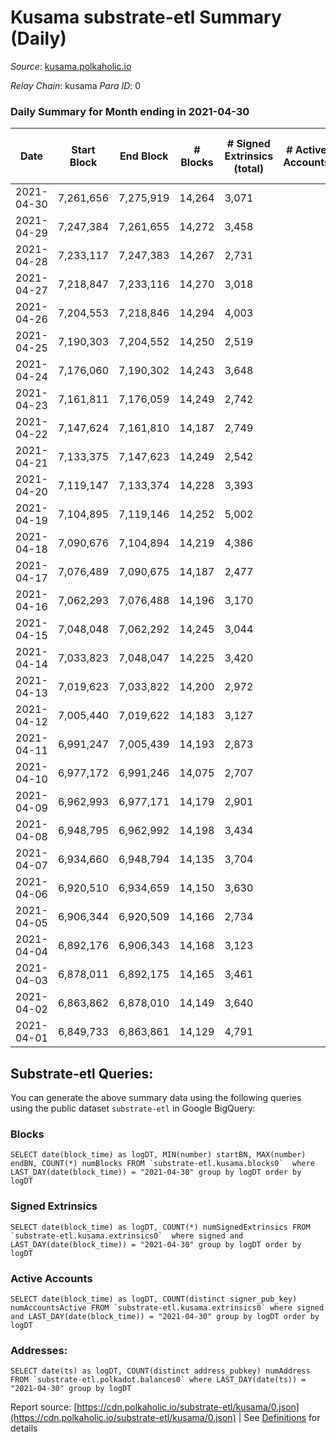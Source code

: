 # Kusama substrate-etl Summary (Daily)

_Source_: [kusama.polkaholic.io](https://kusama.polkaholic.io)

*Relay Chain*: kusama
*Para ID*: 0



### Daily Summary for Month ending in 2021-04-30


| Date | Start Block | End Block | # Blocks | # Signed Extrinsics (total) | # Active Accounts | # Passive | # New | # Addresses with Balances | # Events | # Transfers | # XCM Transfers In | # XCM Transfers Out |
| ---- | ----------- | --------- | -------- | --------------------------- | ----------------- | --------- | ----- | ------------------------- | -------- | ----------- | ------------------ | ------------------- |
| 2021-04-30 | 7,261,656 | 7,275,919 | 14,264  | 3,071 |  |  |  | 53,300 | 76,120 | 1,013 ($21,454,039.79) |   |   |
| 2021-04-29 | 7,247,384 | 7,261,655 | 14,272  | 3,458 |  |  |  |  | 83,299 | 1,853 ($155,414,137.32) |   |   |
| 2021-04-28 | 7,233,117 | 7,247,383 | 14,267  | 2,731 |  |  |  |  | 77,136 | 1,058 ($72,421,455.51) |   |   |
| 2021-04-27 | 7,218,847 | 7,233,116 | 14,270  | 3,018 |  |  |  |  | 77,570 | 1,107 ($30,835,619.35) |   |   |
| 2021-04-26 | 7,204,553 | 7,218,846 | 14,294  | 4,003 |  |  |  |  | 81,725 | 1,442 ($21,212,950.69) |   |   |
| 2021-04-25 | 7,190,303 | 7,204,552 | 14,250  | 2,519 |  |  |  |  | 85,448 | 1,101 ($9,822,922.17) |   |   |
| 2021-04-24 | 7,176,060 | 7,190,302 | 14,243  | 3,648 |  |  |  |  | 73,258 | 1,040 ($60,532,221.83) |   |   |
| 2021-04-23 | 7,161,811 | 7,176,059 | 14,249  | 2,742 |  |  |  |  | 75,034 | 1,331 ($66,945,086.45) |   |   |
| 2021-04-22 | 7,147,624 | 7,161,810 | 14,187  | 2,749 |  |  |  |  | 78,679 | 1,309 ($17,404,562.44) |   |   |
| 2021-04-21 | 7,133,375 | 7,147,623 | 14,249  | 2,542 |  |  |  |  | 76,158 | 1,173 ($26,541,370.23) |   |   |
| 2021-04-20 | 7,119,147 | 7,133,374 | 14,228  | 3,393 |  |  |  |  | 89,669 | 1,657 ($32,220,958.12) |   |   |
| 2021-04-19 | 7,104,895 | 7,119,146 | 14,252  | 5,002 |  |  |  |  | 90,613 | 1,487 ($20,022,496.67) |   |   |
| 2021-04-18 | 7,090,676 | 7,104,894 | 14,219  | 4,386 |  |  |  |  | 77,910 | 1,788 ($36,563,572.46) |   |   |
| 2021-04-17 | 7,076,489 | 7,090,675 | 14,187  | 2,477 |  |  |  |  | 72,718 | 1,295 ($95,436,115.54) |   |   |
| 2021-04-16 | 7,062,293 | 7,076,488 | 14,196  | 3,170 |  |  |  |  | 77,426 | 1,795 ($35,871,624.68) |   |   |
| 2021-04-15 | 7,048,048 | 7,062,292 | 14,245  | 3,044 |  |  |  |  | 76,660 | 1,807 ($41,317,409.48) |   |   |
| 2021-04-14 | 7,033,823 | 7,048,047 | 14,225  | 3,420 |  |  |  |  | 82,306 | 1,993 ($102,074,987.11) |   |   |
| 2021-04-13 | 7,019,623 | 7,033,822 | 14,200  | 2,972 |  |  |  |  | 72,891 | 1,414 ($23,845,411.61) |   |   |
| 2021-04-12 | 7,005,440 | 7,019,622 | 14,183  | 3,127 |  |  |  |  | 88,374 | 1,543 ($29,720,719.42) |   |   |
| 2021-04-11 | 6,991,247 | 7,005,439 | 14,193  | 2,873 |  |  |  |  | 86,175 | 1,266 ($22,624,986.16) |   |   |
| 2021-04-10 | 6,977,172 | 6,991,246 | 14,075  | 2,707 |  |  |  |  | 84,662 | 980 ($8,334,946.59) |   |   |
| 2021-04-09 | 6,962,993 | 6,977,171 | 14,179  | 2,901 |  |  |  |  | 76,936 | 956 ($104,211,450.32) |   |   |
| 2021-04-08 | 6,948,795 | 6,962,992 | 14,198  | 3,434 |  |  |  |  | 77,517 | 1,615 ($36,955,733.32) |   |   |
| 2021-04-07 | 6,934,660 | 6,948,794 | 14,135  | 3,704 |  |  |  |  | 83,865 | 1,820 ($34,783,899.86) |   |   |
| 2021-04-06 | 6,920,510 | 6,934,659 | 14,150  | 3,630 |  |  |  |  | 80,062 | 1,933 ($36,324,422.37) |   |   |
| 2021-04-05 | 6,906,344 | 6,920,509 | 14,166  | 2,734 |  |  |  |  | 75,767 | 1,251 ($19,071,337.85) |   |   |
| 2021-04-04 | 6,892,176 | 6,906,343 | 14,168  | 3,123 |  |  |  |  | 74,265 | 1,164 ($12,281,536.03) |   |   |
| 2021-04-03 | 6,878,011 | 6,892,175 | 14,165  | 3,461 |  |  |  |  | 77,349 | 1,703 ($19,966,207.39) |   |   |
| 2021-04-02 | 6,863,862 | 6,878,010 | 14,149  | 3,640 |  |  |  |  | 77,458 | 2,037 ($41,649,185.25) |   |   |
| 2021-04-01 | 6,849,733 | 6,863,861 | 14,129  | 4,791 |  |  |  |  | 90,762 | 3,197 ($59,359,397.11) |   |   |

## Substrate-etl Queries:
You can generate the above summary data using the following queries using the public dataset `substrate-etl` in Google BigQuery:


### Blocks
```
SELECT date(block_time) as logDT, MIN(number) startBN, MAX(number) endBN, COUNT(*) numBlocks FROM `substrate-etl.kusama.blocks0`  where LAST_DAY(date(block_time)) = "2021-04-30" group by logDT order by logDT
```


### Signed Extrinsics
```
SELECT date(block_time) as logDT, COUNT(*) numSignedExtrinsics FROM `substrate-etl.kusama.extrinsics0`  where signed and LAST_DAY(date(block_time)) = "2021-04-30" group by logDT order by logDT
```


### Active Accounts
```
SELECT date(block_time) as logDT, COUNT(distinct signer_pub_key) numAccountsActive FROM `substrate-etl.kusama.extrinsics0` where signed and LAST_DAY(date(block_time)) = "2021-04-30" group by logDT order by logDT
```


### Addresses:
```
SELECT date(ts) as logDT, COUNT(distinct address_pubkey) numAddress FROM `substrate-etl.polkadot.balances0` where LAST_DAY(date(ts)) = "2021-04-30" group by logDT
```



Report source: [https://cdn.polkaholic.io/substrate-etl/kusama/0.json](https://cdn.polkaholic.io/substrate-etl/kusama/0.json) | See [Definitions](/DEFINITIONS.md) for details
